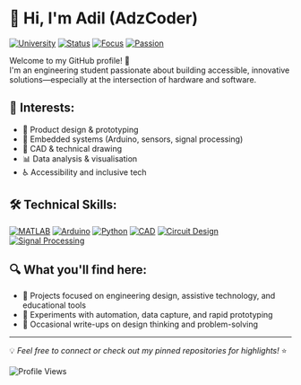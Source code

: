 # 👋 Hi, I'm Adil (AdzCoder)

[![University](https://img.shields.io/badge/University-Warwick-purple?style=flat-square)](https://warwick.ac.uk/)
[![Status](https://img.shields.io/badge/Status-Engineering_Student-blue?style=flat-square)](https://warwick.ac.uk/study/undergraduate/courses/engineering/)
[![Focus](https://img.shields.io/badge/Focus-Hardware_+_Software-orange?style=flat-square)](https://github.com/topics/hardware-software)
[![Passion](https://img.shields.io/badge/Passion-Accessible_Tech-green?style=flat-square)](https://www.w3.org/WAI/)

Welcome to my GitHub profile! 🚀  
I'm an engineering student passionate about building accessible, innovative solutions—especially at the intersection of hardware and software.

## 🎯 **Interests:**  
- 🎨 Product design & prototyping  
- 🔧 Embedded systems (Arduino, sensors, signal processing)  
- 📐 CAD & technical drawing  
- 📊 Data analysis & visualisation  
- ♿ Accessibility and inclusive tech

## 🛠️ **Technical Skills:**

[![MATLAB](https://img.shields.io/badge/MATLAB-0076A8?style=flat-square&logo=mathworks&logoColor=white)](https://www.mathworks.com/products/matlab.html)
[![Arduino](https://img.shields.io/badge/Arduino-00979D?style=flat-square&logo=arduino&logoColor=white)](https://www.arduino.cc/)
[![Python](https://img.shields.io/badge/Python-3776AB?style=flat-square&logo=python&logoColor=white)](https://www.python.org/)
[![CAD](https://img.shields.io/badge/CAD-Design-FF6B35?style=flat-square)](https://en.wikipedia.org/wiki/Computer-aided_design)
[![Circuit Design](https://img.shields.io/badge/Circuit_Design-Electronics-red?style=flat-square)](https://en.wikipedia.org/wiki/Electronic_circuit)
[![Signal Processing](https://img.shields.io/badge/Signal_Processing-DSP-blueviolet?style=flat-square)](https://en.wikipedia.org/wiki/Digital_signal_processing)

## 🔍 **What you'll find here:**  
- 🔬 Projects focused on engineering design, assistive technology, and educational tools  
- 🤖 Experiments with automation, data capture, and rapid prototyping  
- 📝 Occasional write-ups on design thinking and problem-solving

---

💡 *Feel free to connect or check out my pinned repositories for highlights!* ⭐

![Profile Views](https://komarev.com/ghpvc/?username=AdzCoder&color=brightgreen&style=flat-square)
